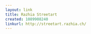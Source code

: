 ```yaml
---
layout: link
title: Razhia Streetart
created: 1089908240
linkurl: http://streetart.razhia.ch/
---
```

